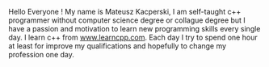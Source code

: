 Hello Everyone !
My name is Mateusz Kacperski, I am self-taught c++ programmer without computer science degree or collague degree 
but I have a passion and motivation to learn new programming skills every single day. I learn c++ from www.learncpp.com. 
Each day I try to spend one hour at least for improve my qualifications and hopefully to change my profession one day.
